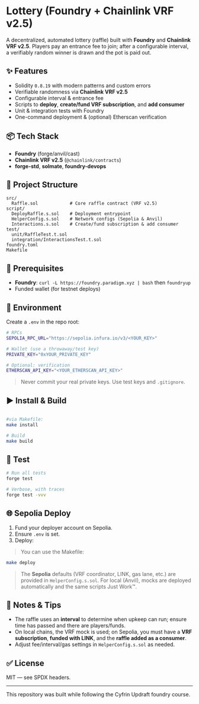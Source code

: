 # Lottery (Foundry + Chainlink VRF v2.5)

A decentralized, automated lottery (raffle) built with **Foundry** and **Chainlink VRF v2.5**. Players pay an entrance fee to join; after a configurable interval, a verifiably random winner is drawn and the pot is paid out.

## ✨ Features

* Solidity `0.8.19` with modern patterns and custom errors
* Verifiable randomness via **Chainlink VRF v2.5**
* Configurable interval & entrance fee
* Scripts to **deploy**, **create/fund VRF subscription**, and **add consumer**
* Unit & integration tests with Foundry
* One-command deployment & (optional) Etherscan verification

## 📦 Tech Stack

* **Foundry** (forge/anvil/cast)
* **Chainlink VRF v2.5** (`@chainlink/contracts`)
* **forge-std**, **solmate**, **foundry-devops**

## 📁 Project Structure

```
src/
  Raffle.sol            # Core raffle contract (VRF v2.5)
script/
  DeployRaffle.s.sol    # Deployment entrypoint
  HelperConfig.s.sol    # Network configs (Sepolia & Anvil)
  Interactions.s.sol    # Create/fund subscription & add consumer
test/
  unit/RaffleTest.t.sol
  integration/InteractionsTest.t.sol
foundry.toml
Makefile
```

## 🔧 Prerequisites

* **Foundry**: `curl -L https://foundry.paradigm.xyz | bash` then `foundryup`
* Funded wallet (for testnet deploys)

## 🔐 Environment

Create a `.env` in the repo root:

```bash
# RPCs
SEPOLIA_RPC_URL="https://sepolia.infura.io/v3/<YOUR_KEY>"

# Wallet (use a throwaway/test key)
PRIVATE_KEY="0xYOUR_PRIVATE_KEY"

# Optional: verification
ETHERSCAN_API_KEY="<YOUR_ETHERSCAN_API_KEY>"
```

> Never commit your real private keys. Use test keys and `.gitignore`.

## ▶️ Install & Build

```bash

#via Makefile:
make install

# Build
make build
```

## 🧪 Test

```bash
# Run all tests
forge test

# Verbose, with traces
forge test -vvv
```

## 🌐 Sepolia Deploy

1. Fund your deployer account on Sepolia.
2. Ensure `.env` is set.
3. Deploy:

> You can use the Makefile:

```bash
make deploy
```

> The **Sepolia** defaults (VRF coordinator, LINK, gas lane, etc.) are provided in `HelperConfig.s.sol`.
> For local (Anvil), mocks are deployed automatically and the same scripts Just Work™.


## 🧩 Notes & Tips

* The raffle uses an **interval** to determine when upkeep can run; ensure time has passed and there are players/funds.
* On local chains, the VRF mock is used; on Sepolia, you must have a **VRF subscription**, **funded with LINK**, and the **raffle added as a consumer**.
* Adjust fee/interval/gas settings in `HelperConfig.s.sol` as needed.

## ✅ License

MIT — see SPDX headers.

--------------
This repository was built while following the Cyfrin Updraft foundry course.
